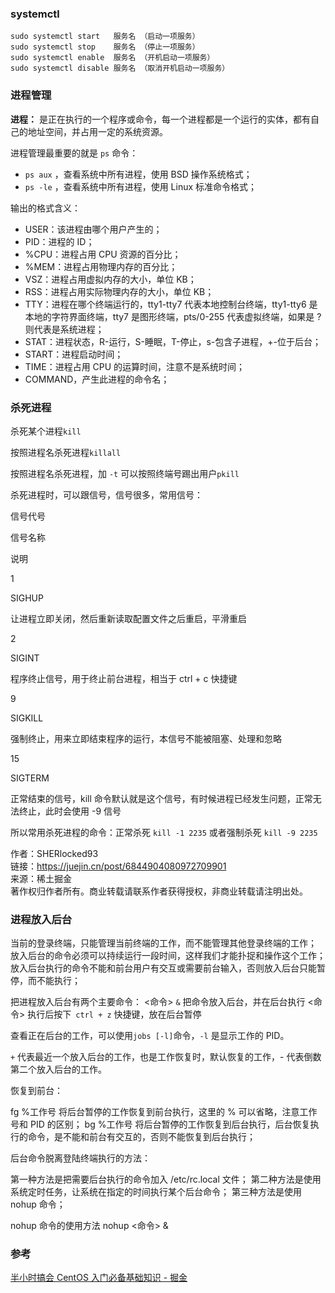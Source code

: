 ### systemctl
```shell
sudo systemctl start   服务名 （启动一项服务）
sudo systemctl stop    服务名 （停止一项服务）
sudo systemctl enable  服务名 （开机启动一项服务）
sudo systemctl disable 服务名 （取消开机启动一项服务）
```

### 进程管理

**进程：** 是正在执行的一个程序或命令，每一个进程都是一个运行的实体，都有自己的地址空间，并占用一定的系统资源。

进程管理最重要的就是 `ps` 命令：

-   `ps aux` ，查看系统中所有进程，使用 BSD 操作系统格式；
-   `ps -le` ，查看系统中所有进程，使用 Linux 标准命令格式；

输出的格式含义：

-   USER：该进程由哪个用户产生的；
-   PID：进程的 ID；
-   %CPU：进程占用 CPU 资源的百分比；
-   %MEM：进程占用物理内存的百分比；
-   VSZ：进程占用虚拟内存的大小，单位 KB；
-   RSS：进程占用实际物理内存的大小，单位 KB；
-   TTY：进程在哪个终端运行的，tty1-tty7 代表本地控制台终端，tty1-tty6 是本地的字符界面终端，tty7 是图形终端，pts/0-255 代表虚拟终端，如果是 ? 则代表是系统进程；
-   STAT：进程状态，R-运行，S-睡眠，T-停止，s-包含子进程，+-位于后台；
-   START：进程启动时间；
-   TIME：进程占用 CPU 的运算时间，注意不是系统时间；
-   COMMAND，产生此进程的命令名；

### 杀死进程

杀死某个进程`kill`

按照进程名杀死进程`killall`

按照进程名杀死进程，加 `-t` 可以按照终端号踢出用户`pkill`



杀死进程时，可以跟信号，信号很多，常用信号：

信号代号

信号名称

说明

1

SIGHUP

让进程立即关闭，然后重新读取配置文件之后重启，平滑重启

2

SIGINT

程序终止信号，用于终止前台进程，相当于 ctrl + c 快捷键

9

SIGKILL

强制终止，用来立即结束程序的运行，本信号不能被阻塞、处理和忽略

15

SIGTERM

正常结束的信号，kill 命令默认就是这个信号，有时候进程已经发生问题，正常无法终止，此时会使用 -9 信号

所以常用杀死进程的命令：正常杀死 `kill -1 2235` 或者强制杀死 `kill -9 2235`

  

作者：SHERlocked93  
链接：https://juejin.cn/post/6844904080972709901  
来源：稀土掘金  
著作权归作者所有。商业转载请联系作者获得授权，非商业转载请注明出处。



### 进程放入后台
当前的登录终端，只能管理当前终端的工作，而不能管理其他登录终端的工作；
放入后台的命令必须可以持续运行一段时间，这样我们才能扑捉和操作这个工作；
放入后台执行的命令不能和前台用户有交互或需要前台输入，否则放入后台只能暂停，而不能执行；

把进程放入后台有两个主要命令：
<命令> `&` 把命令放入后台，并在后台执行
<命令> 执行后按下` ctrl + z` 快捷键，放在后台暂停

查看正在后台的工作，可以使用` jobs [-l] `命令，`-l` 是显示工作的 PID。

`+`  代表最近一个放入后台的工作，也是工作恢复时，默认恢复的工作，- 代表倒数第二个放入后台的工作。

恢复到前台：

fg %工作号 将后台暂停的工作恢复到前台执行，这里的 % 可以省略，注意工作号和 PID 的区别；
bg %工作号 将后台暂停的工作恢复到后台执行，后台恢复执行的命令，是不能和前台有交互的，否则不能恢复到后台执行；

后台命令脱离登陆终端执行的方法：

第一种方法是把需要后台执行的命令加入 /etc/rc.local 文件；
第二种方法是使用系统定时任务，让系统在指定的时间执行某个后台命令；
第三种方法是使用 nohup 命令；

nohup 命令的使用方法 nohup <命令> &

### 参考
[半小时搞会 CentOS 入门必备基础知识 - 掘金](https://juejin.cn/post/6844904080972709901#heading-11)